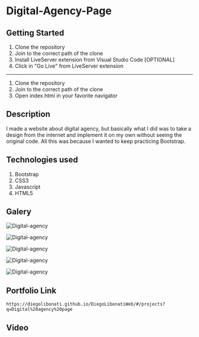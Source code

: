 # Digital-Agency-Page

## Getting Started

1. Clone the repository
2. Join to the correct path of the clone
3. Install LiveServer extension from Visual Studio Code [OPTIONAL]
4. Click in "Go Live" from LiveServer extension

---

1. Clone the repository
2. Join to the correct path of the clone
3. Open index.html in your favorite navigator

## Description

I made a website about digital agency, but basically what I did was to take a design from the internet and implement it on my own without seeing the original code. All this was because I wanted to keep practicing Bootstrap.

## Technologies used

1. Bootstrap
2. CSS3
3. Javascript
4. HTML5

## Galery

![Digital-agency](https://raw.githubusercontent.com/DiegoLibonati/DiegoLibonatiWeb/main/data/projects/Bootstrap/Imagenes/digitalagency.jpg)

![Digital-agency](https://raw.githubusercontent.com/DiegoLibonati/DiegoLibonatiWeb/main/data/projects/Bootstrap/Imagenes/digitalagency-1.jpg)

![Digital-agency](https://raw.githubusercontent.com/DiegoLibonati/DiegoLibonatiWeb/main/data/projects/Bootstrap/Imagenes/digitalagency-2.jpg)

![Digital-agency](https://raw.githubusercontent.com/DiegoLibonati/DiegoLibonatiWeb/main/data/projects/Bootstrap/Imagenes/digitalagency-3.jpg)

![Digital-agency](https://raw.githubusercontent.com/DiegoLibonati/DiegoLibonatiWeb/main/data/projects/Bootstrap/Imagenes/digitalagency-4.jpg)

## Portfolio Link

`https://diegolibonati.github.io/DiegoLibonatiWeb/#/projects?q=Digital%20agency%20page`

## Video
